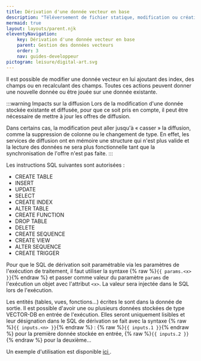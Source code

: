 ```yaml
---
title: Dérivation d'une donnée vecteur en base
description: "Téléversement de fichier statique, modification ou création d'une donnée stockée vecteur à partir d'une autre"
mermaid: true
layout: layouts/parent.njk
eleventyNavigation:
    key: Dérivation d'une donnée vecteur en base
    parent: Gestion des données vecteurs
    order: 3
    nav: guides-developpeur
pictogram: leisure/digital-art.svg
---
```


Il est possible de modifier une donnée vecteur en lui ajoutant des index, des champs ou en recalculant des champs. Toutes ces actions peuvent donner une nouvelle donnée ou être jouée sur une donnée existante.

:::warning Impacts sur la diffusion
Lors de la modification d'une donnée stockée existante et diffusée, pour que ce soit pris en compte, il peut être nécessaire de mettre à jour les offres de diffusion.

Dans certains cas, la modification peut aller jusqu'à « casser » la diffusion, comme la suppression de colonne ou le changement de type. En effet, les services de diffusion ont en mémoire une structure qui n'est plus valide et la lecture des données ne sera plus fonctionnelle tant que la synchronisation de l'offre n'est pas faite.
:::

Les instructions SQL suivantes sont autorisées :

- CREATE TABLE
- INSERT
- UPDATE
- SELECT
- CREATE INDEX
- ALTER TABLE
- CREATE FUNCTION
- DROP TABLE
- DELETE
- CREATE SEQUENCE
- CREATE VIEW
- ALTER SEQUENCE
- CREATE TRIGGER

Pour que le SQL de dérivation soit paramétrable via les paramètres de l'exécution de traitement, il faut utiliser la syntaxe {% raw %}`{{ params.<x> }}`{% endraw %} et passer comme valeur du paramètre `params` de l'exécution un objet avec l'attribut `<x>`. La valeur sera injectée dans le SQL lors de l'exécution.

Les entités (tables, vues, fonctions...) écrites le sont dans la donnée de sortie. Il est possible d'avoir une ou plusieurs données stockées de type VECTOR-DB en entrée de l'exécution. Elles seront uniquement lisibles et leur désignation dans le SQL de dérivation se fait avec la syntaxe {% raw %}`{{ inputs.<n> }}`{% endraw %} : {% raw %}`{{ inputs.1 }}`{% endraw %} pour la première donnée stockée en entrée, {% raw %}`{{ inputs.2 }}`{% endraw %} pour la deuxième...

Un exemple d'utilisation est disponible
<a title="ici" 
   id="link-10" 
   href="../derivation/exemple" 
   target="\_self"
   rel="noopener external" 
   class="fr-link fr-icon-arrow-right-line fr-link--icon-right">
ici
</a>.
